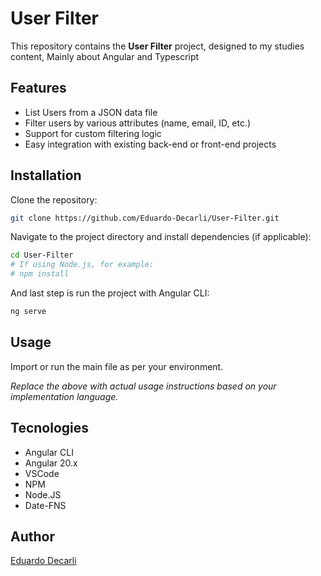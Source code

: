 # User Filter

This repository contains the **User Filter** project, designed to my studies content, Mainly about Angular and Typescript

## Features

- List Users from a JSON data file
- Filter users by various attributes (name, email, ID, etc.)
- Support for custom filtering logic
- Easy integration with existing back-end or front-end projects

## Installation

Clone the repository:
```bash
git clone https://github.com/Eduardo-Decarli/User-Filter.git
```

Navigate to the project directory and install dependencies (if applicable):
```bash
cd User-Filter
# If using Node.js, for example:
# npm install
```

And last step is run the project with Angular CLI:
```bash
ng serve
```

## Usage

Import or run the main file as per your environment.

_Replace the above with actual usage instructions based on your implementation language._

## Tecnologies

- Angular CLI
- Angular 20.x
- VSCode
- NPM
- Node.JS
- Date-FNS

## Author

[Eduardo Decarli](https://github.com/Eduardo-Decarli)
